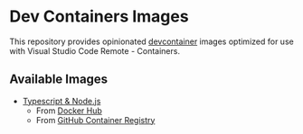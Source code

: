 # Dev Containers Images

This repository provides opinionated [devcontainer](https://containers.dev/) images optimized for use with Visual Studio Code Remote - Containers.

## Available Images
- [Typescript & Node.js](https://hub.docker.com/r/6thpath/typescript-node)
	- From [Docker Hub](https://hub.docker.com/r/6thpath/typescript-node)
	- From [GitHub Container Registry](https://github.com/6thpath/devcontainer-images/pkgs/container/typescript-node)
